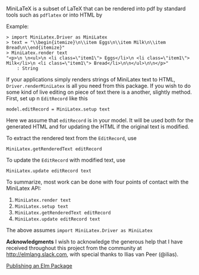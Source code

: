 MiniLaTeX is a subset of LaTeX that can be rendered
into pdf by standard tools such as `pdflatex` or
into HTML by

Example:
```
> import MiniLatex.Driver as MiniLatex
> text = "\\begin{itemize}\n\\item Eggs\n\\item Milk\n\\item Bread\n\\end{itemize}"
> MiniLatex.render text
"<p>\n \n<ul>\n <li class=\"item1\"> Eggs</li>\n <li class=\"item1\"> Milk</li>\n <li class=\"item1\"> Bread</li>\n\n</ul>\n\n</p>"
    : String
```

If your applications simply renders strings of MiniLatex
text to HTML, `Driver.renderMiniLatex` is all you
need from this package.  If you wish to do some
kind of live editing on piece of text there is a another,
slightly method.  First, set up n `EditRecord` like this


```
model.editRecord = MiniLatex.setup text
```

Here we assume that `editRecord` is in your model. It will
be used both for the generated HTML and for updating the
HTML if the original text is modified.

To extract the rendered text from the `EditRecord`, use

```
MiniLatex.getRenderedText editRecord
```

To update the `EditRecord` with modified text, use

```
MiniLatex.update editRecord text
```

To summarize, most work can be done with four points of contact
with the MiniLatex API:

1. `MiniLatex.render text`
2. `MiniLatex.setup text`
3. `MiniLatex.getRenderedText editRecord`
4. `MiniLatex.update editRecord text`

The above assumes `import MiniLatex.Driver as MiniLatex`

**Acknowledgments**  I wish to acknowledge the generous help that I have received throughout this project from the community at http://elmlang.slack.com, with special thanks to Ilias van Peer (@ilias).

[Publishing an Elm Package](https://becoming-functional.com/publishing-your-first-elm-package-13d984a1200a)
